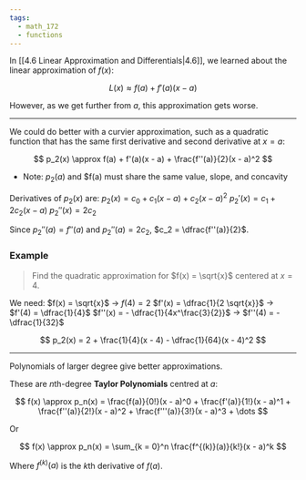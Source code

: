 ```yaml
---
tags:
  - math_172
  - functions
---
```


In [[4.6 Linear Approximation and Differentials|4.6]], we learned about the linear approximation of $f(x)$:

$$ L(x) \approx f(a) + f'(a)(x - a) $$

However, as we get further from $a$, this approximation gets worse.

---

We could do better with a curvier approximation, such as a quadratic function that has the same first derivative and second derivative at $x = a$:

$$ p_2(x) \approx f(a) + f'(a)(x - a) + \frac{f''(a)}{2}(x - a)^2 $$

- Note: $p_2(a)$ and $f(a) must share the same value, slope, and concavity

Derivatives of $p_2(x)$ are:
$p_2(x) = c_0 + c_1(x - a) + c_2(x - a)^2$
${p_2}'(x) = c_1 + 2c_2(x - a)$
${p_2}''(x) = 2c_2$

Since ${p_2}''(a) = f''(a)$ and ${p_2}''(a) = 2c_2$, $c_2 = \dfrac{f''(a)}{2}$.

### Example

> Find the quadratic approximation for $f(x) = \sqrt{x}$ centered at $x = 4$.

We need:
$f(x) = \sqrt{x}$ -> $f(4) = 2$
$f'(x) = \dfrac{1}{2 \sqrt{x}}$ -> $f'(4) = \dfrac{1}{4}$
$f''(x) = - \dfrac{1}{4x^\frac{3}{2}}$ -> $f''(4) = -\dfrac{1}{32}$

$$ p_2(x) = 2 + \frac{1}{4}(x - 4) - \dfrac{1}{64}(x - 4)^2 $$

---

Polynomials of larger degree give better approximations.

These are $n$th-degree **Taylor Polynomials** centred at $a$:

$$ f(x) \approx p_n(x) = \frac{f(a)}{0!}(x - a)^0 + \frac{f'(a)}{1!}(x - a)^1 + \frac{f''(a)}{2!}(x - a)^2 + \frac{f'''(a)}{3!}(x - a)^3 + \dots $$

Or

$$ f(x) \approx p_n(x) = \sum_{k = 0}^n \frac{f^{(k)}(a)}{k!}(x - a)^k $$

Where $f^{(k)}(a)$ is the $k$th derivative of $f(a)$.